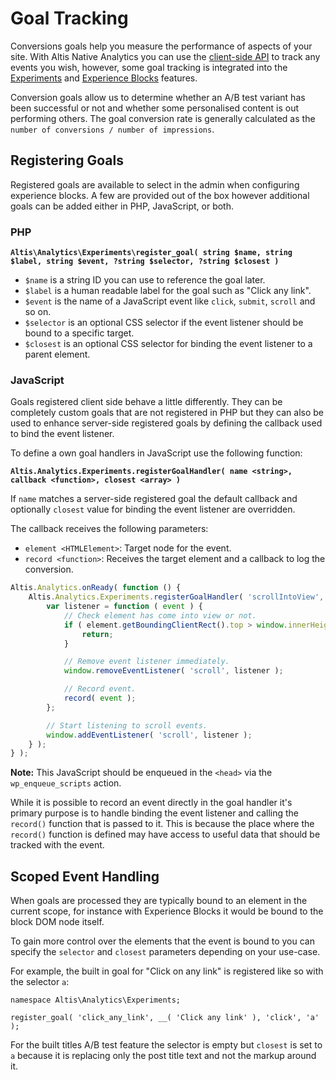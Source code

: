 
# Goal Tracking

Conversions goals help you measure the performance of aspects of your site. With Altis Native Analytics you can use the [client-side API](./client-side-api.md) to track any events you wish, however, some goal tracking is integrated into the [Experiments](./experiments.md) and [Experience Blocks](./experience-blocks.md) features.

Conversion goals allow us to determine whether an A/B test variant has been successful or not and whether some personalised content is out performing others. The goal conversion rate is generally calculated as the `number of conversions / number of impressions`.

## Registering Goals

Registered goals are available to select in the admin when configuring experience blocks. A few are provided out of the box however additional goals can be added either in PHP, JavaScript, or both.

### PHP

**`Altis\Analytics\Experiments\register_goal( string $name, string $label, string $event, ?string $selector, ?string $closest )`**

- `$name` is a string ID you can use to reference the goal later.
- `$label` is a human readable label for the goal such as "Click any link".
- `$event` is the name of a JavaScript event like `click`, `submit`, `scroll` and so on.
- `$selector` is an optional CSS selector if the event listener should be bound to a specific target.
- `$closest` is an optional CSS selector for binding the event listener to a parent element.


### JavaScript

Goals registered client side behave a little differently. They can be completely custom goals that are not registered in PHP but they can also be used to enhance server-side registered goals by defining the callback used to bind the event listener.

To define a own goal handlers in JavaScript use the following function:

**`Altis.Analytics.Experiments.registerGoalHandler( name <string>, callback <function>, closest <array> )`**

If `name` matches a server-side registered goal the default callback and optionally `closest` value for binding the event listener are overridden.

The callback receives the following parameters:

- `element <HTMLElement>`: Target node for the event.
- `record <function>`: Receives the target element and a callback to log the conversion.

```js
Altis.Analytics.onReady( function () {
    Altis.Analytics.Experiments.registerGoalHandler( 'scrollIntoView', function ( element, record ) {
        var listener = function ( event ) {
            // Check element has come into view or not.
            if ( element.getBoundingClientRect().top > window.innerHeight ) {
                return;
            }

            // Remove event listener immediately.
            window.removeEventListener( 'scroll', listener );

            // Record event.
            record( event );
        };

        // Start listening to scroll events.
        window.addEventListener( 'scroll', listener );
    } );
} );
```

**Note:** This JavaScript should be enqueued in the `<head>` via the `wp_enqueue_scripts` action.

While it is possible to record an event directly in the goal handler it's primary purpose is to handle binding the event listener and calling the `record()` function that is passed to it. This is because the place where the `record()` function is defined may have access to useful data that should be tracked with the event.

## Scoped Event Handling

When goals are processed they are typically bound to an element in the current scope, for instance with Experience Blocks it would be bound to the block DOM node itself.

To gain more control over the elements that the event is bound to you can specify the `selector` and `closest` parameters depending on your use-case.

For example, the built in goal for "Click on any link" is registered like so with the selector `a`:

```
namespace Altis\Analytics\Experiments;

register_goal( 'click_any_link', __( 'Click any link' ), 'click', 'a' );
```

For the built titles A/B test feature the selector is empty but `closest` is set to `a` because it is replacing only the post title text and not the markup around it.
